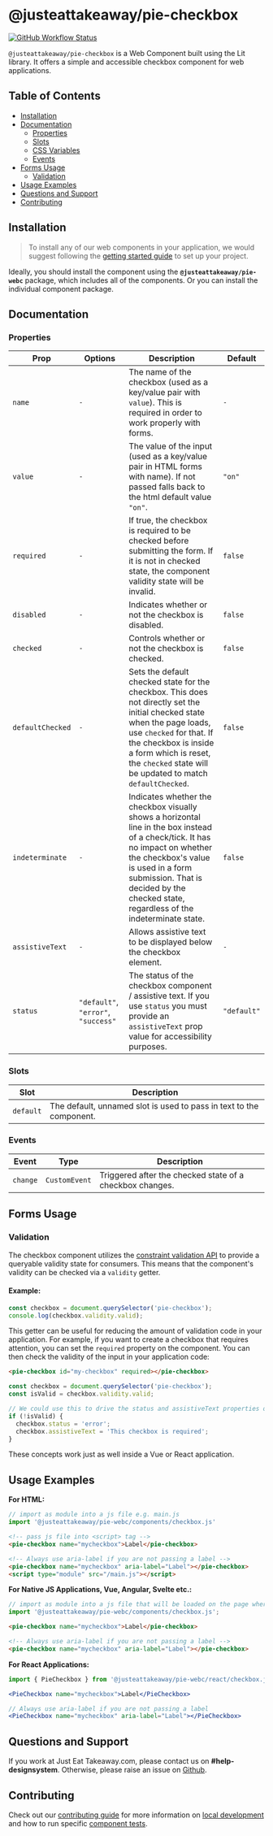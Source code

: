 # @justeattakeaway/pie-checkbox

<p>
  <a href="https://www.npmjs.com/@justeattakeaway/pie-checkbox">
    <img alt="GitHub Workflow Status" src="https://img.shields.io/npm/v/@justeattakeaway/pie-checkbox.svg">
  </a>
</p>

`@justeattakeaway/pie-checkbox` is a Web Component built using the Lit library. It offers a simple and accessible checkbox component for web applications.

## Table of Contents

- [Installation](#installation)
- [Documentation](#documentation)
  - [Properties](#properties)
  - [Slots](#slots)
  - [CSS Variables](#css-variables)
  - [Events](#events)
- [Forms Usage](#forms-usage)
  - [Validation](#validation)
- [Usage Examples](#usage-examples)
- [Questions and Support](#questions-and-support)
- [Contributing](#contributing)

## Installation

> To install any of our web components in your application, we would suggest following the [getting started guide](https://webc.pie.design/?path=/docs/introduction-getting-started--docs) to set up your project.

Ideally, you should install the component using the **`@justeattakeaway/pie-webc`** package, which includes all of the components. Or you can install the individual component package.

## Documentation

### Properties

| Prop            | Options                               | Description                                                                                                                                                                                                                                                                                                                                                                      | Default     |
|------------------|----------------------------------------|----------------------------------------------------------------------------------------------------------------------------------------------------------------------------------------------------------------------------------------------------------------------------------------------------------------------------------------------------------------------------------|-------------|
| `name`           | `-`                                    | The name of the checkbox (used as a key/value pair with `value`). This is required in order to work properly with forms.                                                                                                                                                                                                                                                         | `-`         |
| `value`          | `-`                                    | The value of the input (used as a key/value pair in HTML forms with name). If not passed falls back to the html default value `"on"`.                                                                                                                                                                                                                                            | `"on"`      |
| `required`       | `-`                                    | If true, the checkbox is required to be checked before submitting the form. If it is not in checked state, the component validity state will be invalid.                                                                                                                                                                                                                         | `false`     |
| `disabled`       | `-`                                    | Indicates whether or not the checkbox is disabled.                                                                                                                                                                                                                                                                                                                               | `false`     |
| `checked`        | `-`                                    | Controls whether or not the checkbox is checked.                                                                                                                                                                                                                                                                                                                                 | `false`     |
| `defaultChecked` | `-`                                    | Sets the default checked state for the checkbox. This does not directly set the initial checked state when the page loads, use `checked` for that. If the checkbox is inside a form which is reset, the `checked` state will be updated to match `defaultChecked`.                                                                                                                | `false`     |
| `indeterminate`  | `-`                                    | Indicates whether the checkbox visually shows a horizontal line in the box instead of a check/tick. It has no impact on whether the checkbox's value is used in a form submission. That is decided by the checked state, regardless of the indeterminate state.                                                                          | `false`     |
| `assistiveText`  | `-`                                    | Allows assistive text to be displayed below the checkbox element.                                                                                                                                                                                                                                                                                                                | `-`         |
| `status`         | `"default"`, `"error"`, `"success"`    | The status of the checkbox component / assistive text. If you use `status` you must provide an `assistiveText` prop value for accessibility purposes.                                                                                                                                                                                                                            | `"default"` |

### Slots

| Slot     | Description                                                  |
|----------|--------------------------------------------------------------|
| `default`| The default, unnamed slot is used to pass in text to the component. |


### Events

| Event     | Type          | Description                                                  |
|-----------|---------------|--------------------------------------------------------------|
| `change`  | `CustomEvent` | Triggered after the checked state of a checkbox changes.     |

## Forms Usage

### Validation
The checkbox component utilizes the [constraint validation API](https://developer.mozilla.org/en-US/docs/Web/HTML/Constraint_validation) to provide a queryable validity state for consumers. This means that the component's validity can be checked via a `validity` getter.

#### Example:

```js
const checkbox = document.querySelector('pie-checkbox');
console.log(checkbox.validity.valid);
```

This getter can be useful for reducing the amount of validation code in your application. For example, if you want to create a checkbox that requires attention, you can set the `required` property on the component. You can then check the validity of the input in your application code:

```html
<pie-checkbox id="my-checkbox" required></pie-checkbox>
```

```js
const checkbox = document.querySelector('pie-checkbox');
const isValid = checkbox.validity.valid;

// We could use this to drive the status and assistiveText properties on our checkbox (this would likely be inside a submit event handler in a real application)
if (!isValid) {
  checkbox.status = 'error';
  checkbox.assistiveText = 'This checkbox is required';
}
```

These concepts work just as well inside a Vue or React application.

## Usage Examples

**For HTML:**

```js
// import as module into a js file e.g. main.js
import '@justeattakeaway/pie-webc/components/checkbox.js'
```

```html
<!-- pass js file into <script> tag -->
<pie-checkbox name="mycheckbox">Label</pie-checkbox>

<!-- Always use aria-label if you are not passing a label -->
<pie-checkbox name="mycheckbox" aria-label="Label"></pie-checkbox>
<script type="module" src="/main.js"></script>
```

**For Native JS Applications, Vue, Angular, Svelte etc.:**

```js
// import as module into a js file that will be loaded on the page where the component is used.
import '@justeattakeaway/pie-webc/components/checkbox.js';
```

```html
<pie-checkbox name="mycheckbox">Label</pie-checkbox>

<!-- Always use aria-label if you are not passing a label -->
<pie-checkbox name="mycheckbox" aria-label="Label"></pie-checkbox>
```

**For React Applications:**

```jsx
import { PieCheckbox } from '@justeattakeaway/pie-webc/react/checkbox.js';

<PieCheckbox name="mycheckbox">Label</PieCheckbox>

// Always use aria-label if you are not passing a label
<PieCheckbox name="mycheckbox" aria-label="Label"></PieCheckbox>
```

## Questions and Support

If you work at Just Eat Takeaway.com, please contact us on **#help-designsystem**. Otherwise, please raise an issue on [Github](https://github.com/justeattakeaway/pie/issues).

## Contributing

Check out our [contributing guide](https://github.com/justeattakeaway/pie/wiki/Contributing-Guide) for more information on [local development](https://github.com/justeattakeaway/pie/wiki/Contributing-Guide#local-development) and how to run specific [component tests](https://github.com/justeattakeaway/pie/wiki/Contributing-Guide#testing).
